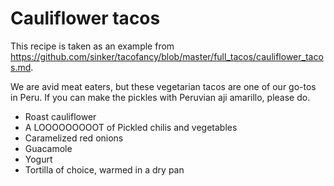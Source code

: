 

# Cauliflower tacos

This recipe is taken as an example from https://github.com/sinker/tacofancy/blob/master/full_tacos/cauliflower_tacos.md.

We are avid meat eaters, but these vegetarian tacos are one of our go-tos in
Peru. If you can make the pickles with Peruvian aji amarillo, please do.

- Roast cauliflower
- A LOOOOOOOOOT of Pickled chilis and vegetables
- Caramelized red onions
- Guacamole
- Yogurt
- Tortilla of choice, warmed in a dry pan
